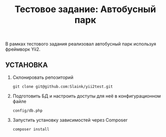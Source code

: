 <p align="center">
    <h1 align="center">Тестовое задание: Автобусный парк</h1>
    <br>
</p>

В рамках тестового задания реализовал автобусный парк используя фреймворк Yii2.

УСТАНОВКА
------------

1. Склонировать репозиторий 

    ```
    git clone git@github.com:Slaink/yii2test.git  
    ```
2. Подготовить БД и настроить доступы для неё в конфигурационном файле

    ```
    config/db.php  
    ```
3. Запустить установку зависимостей через Composer

    ```
    composer install  
    ```
